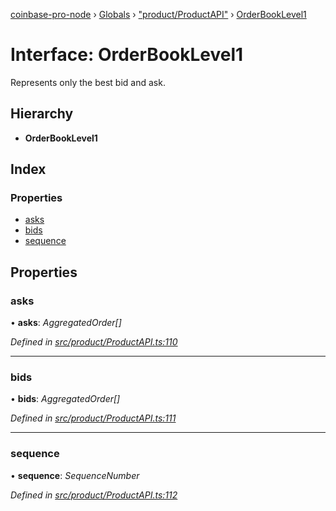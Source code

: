 [coinbase-pro-node](../README.md) › [Globals](../globals.md) › ["product/ProductAPI"](../modules/_product_productapi_.md) › [OrderBookLevel1](_product_productapi_.orderbooklevel1.md)

# Interface: OrderBookLevel1

Represents only the best bid and ask.

## Hierarchy

- **OrderBookLevel1**

## Index

### Properties

- [asks](_product_productapi_.orderbooklevel1.md#asks)
- [bids](_product_productapi_.orderbooklevel1.md#bids)
- [sequence](_product_productapi_.orderbooklevel1.md#sequence)

## Properties

### asks

• **asks**: _AggregatedOrder[]_

_Defined in [src/product/ProductAPI.ts:110](https://github.com/bennyn/coinbase-pro-node/blob/b48d104/src/product/ProductAPI.ts#L110)_

---

### bids

• **bids**: _AggregatedOrder[]_

_Defined in [src/product/ProductAPI.ts:111](https://github.com/bennyn/coinbase-pro-node/blob/b48d104/src/product/ProductAPI.ts#L111)_

---

### sequence

• **sequence**: _SequenceNumber_

_Defined in [src/product/ProductAPI.ts:112](https://github.com/bennyn/coinbase-pro-node/blob/b48d104/src/product/ProductAPI.ts#L112)_
